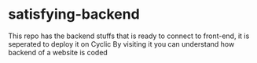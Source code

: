 # satisfying-backend

This repo has the backend stuffs that is ready to connect to front-end, it is seperated to deploy it on Cyclic
By visiting it you can understand how backend of a website is coded
